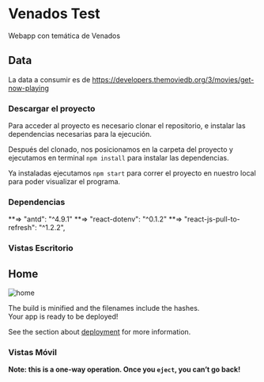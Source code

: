 # Venados Test

Webapp con temática de Venados

## Data

La data a consumir es de https://developers.themoviedb.org/3/movies/get-now-playing

### Descargar el proyecto

Para acceder al proyecto es necesario clonar el repositorio, e instalar las dependencias necesarias para la ejecución.

Después del clonado, nos posicionamos en la carpeta del proyecto y ejecutamos en terminal `npm install` para instalar las dependencias.

Ya instaladas ejecutamos `npm start` para correr el proyecto en nuestro local para poder visualizar el programa.

### Dependencias

 **=> "antd": "^4.9.1"
 **=> "react-dotenv": "^0.1.2"
 **=> "react-js-pull-to-refresh": "^1.2.2",


### Vistas Escritorio

## Home

![home](https://i.ibb.co/V98vXfS/Home-Escritorio.png)

The build is minified and the filenames include the hashes.\
Your app is ready to be deployed!

See the section about [deployment](https://facebook.github.io/create-react-app/docs/deployment) for more information.

### Vistas Móvil

**Note: this is a one-way operation. Once you `eject`, you can’t go back!**
